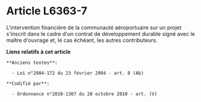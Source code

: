 # Article L6363-7

L'intervention financière de la communauté aéroportuaire sur un projet s'inscrit dans le cadre d'un contrat de développement
durable signé avec le maître d'ouvrage et, le cas échéant, les autres contributeurs.

**Liens relatifs à cet article**

	**Anciens textes**:

	  - Loi n°2004-172 du 23 février 2004 - art. 8 (Ab)

	**Codifié par**:

	  - Ordonnance n°2010-1307 du 28 octobre 2010 - art. (V)
